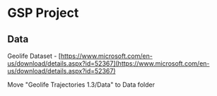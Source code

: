 # GSP Project 

## Data

Geolife Dataset - [https://www.microsoft.com/en-us/download/details.aspx?id=52367](https://www.microsoft.com/en-us/download/details.aspx?id=52367)

Move "Geolife Trajectories 1.3/Data" to Data folder